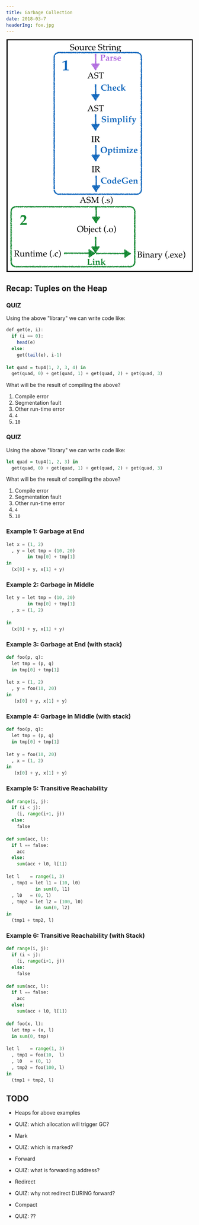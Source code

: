 ```yaml
---
title: Garbage Collection
date: 2018-03-7
headerImg: fox.jpg
---
```


![Compiler and Runtime](/static/img/compiler-pipeline-1-2.png)

## Recap: Tuples on the Heap

### QUIZ

Using the above "library" we can write code like:

```haskell
def get(e, i):
  if (i == 0):
    head(e)
  else:
    get(tail(e), i-1)

let quad = tup4(1, 2, 3, 4) in
  get(quad, 0) + get(quad, 1) + get(quad, 2) + get(quad, 3)
```

What will be the result of compiling the above?

1. Compile error
2. Segmentation fault
3. Other run-time error
4. `4`
5. `10`




### QUIZ

Using the above "library" we can write code like:

```haskell
let quad = tup4(1, 2, 3) in
  get(quad, 0) + get(quad, 1) + get(quad, 2) + get(quad, 3)
```

What will be the result of compiling the above?

1. Compile error
2. Segmentation fault
3. Other run-time error
4. `4`
5. `10`


### Example 1: Garbage at End

```python
let x = (1, 2)
  , y = let tmp = (10, 20)
        in tmp[0] + tmp[1]
in
  (x[0] + y, x[1] + y)
```

### Example 2: Garbage in Middle

```python
let y = let tmp = (10, 20)
        in tmp[0] + tmp[1]
  , x = (1, 2)

in
  (x[0] + y, x[1] + y)
```

### Example 3: Garbage at End (with stack)

```python
def foo(p, q):
  let tmp = (p, q)
  in tmp[0] + tmp[1]

let x = (1, 2)
  , y = foo(10, 20)
in
   (x[0] + y, x[1] + y)
```

### Example 4: Garbage in Middle (with stack)

```python
def foo(p, q):
  let tmp = (p, q)
  in tmp[0] + tmp[1]

let y = foo(10, 20)
  , x = (1, 2)
in
   (x[0] + y, x[1] + y)
```

### Example 5: Transitive Reachability

```python
def range(i, j):
  if (i < j):
    (i, range(i+1, j))
  else:
    false

def sum(acc, l):
  if l == false:
    acc  
  else:
    sum(acc + l0, l[1])

let l    = range(1, 3)
  , tmp1 = let l1 = (10, l0)
           in sum(0, l1)
  , l0   = (0, l)
  , tmp2 = let l2 = (100, l0)
           in sum(0, l2)
in
  (tmp1 + tmp2, l)
```


### Example 6: Transitive Reachability (with Stack)

```python
def range(i, j):
  if (i < j):
    (i, range(i+1, j))
  else:
    false

def sum(acc, l):
  if l == false:
    acc  
  else:
    sum(acc + l0, l[1])

def foo(x, l):
  let tmp = (x, l)
  in sum(0, tmp)

let l    = range(1, 3)
  , tmp1 = foo(10,  l)
  , l0   = (0, l)
  , tmp2 = foo(100, l)
in
  (tmp1 + tmp2, l)
```

## TODO

- Heaps for above examples  
- QUIZ: which allocation will trigger GC?

- Mark
- QUIZ: which is marked?

- Forward
- QUIZ: what is forwarding address?

- Redirect
- QUIZ: why not redirect DURING forward?

- Compact
- QUIZ: ??
